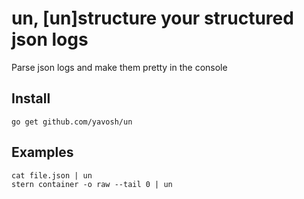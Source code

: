 # un, [un]structure your structured json logs

Parse json logs and make them pretty in the console

## Install

    go get github.com/yavosh/un

## Examples

    cat file.json | un
    stern container -o raw --tail 0 | un
